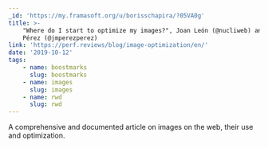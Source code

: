 ```yaml
---
_id: 'https://my.framasoft.org/u/borisschapira/?05VA0g'
title: >-
    "Where do I start to optimize my images?", Joan León (@nucliweb) and José M.
    Pérez (@jmperezperez)
link: 'https://perf.reviews/blog/image-optimization/en/'
date: '2019-10-12'
tags:
    - name: boostmarks
      slug: boostmarks
    - name: images
      slug: images
    - name: rwd
      slug: rwd
---
```


<div class="markdown"><p>A comprehensive and documented article on images on the web, their use and optimization.
</p></div>
